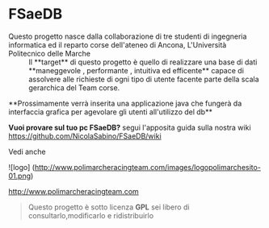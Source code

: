 # FSaeDB


<dl>
  <dt>Questo progetto nasce dalla collaborazione di tre studenti di ingegneria informatica ed il reparto corse dell'ateneo di Ancona, L'Università Politecnico delle Marche</dt>
  
  <dd>Il **target** di questo progetto è quello di realizzare una base di dati **maneggevole , performante , intuitiva ed efficente** capace di assolvere alle richieste di ogni tipo di utente facente parte della scala gerarchica del Team corse.</dd>
</dl>
  **Prossimamente verrà inserita una applicazione java che fungerà da interfaccia grafica per agevolare gli utenti all'utilizzo del db**

**Vuoi provare sul tuo pc FSaeDB?** segui l'apposita guida sulla nostra wiki https://github.com/NicolaSabino/FSaeDB/wiki



Vedi anche 


![logo] (http://www.polimarcheracingteam.com/images/logopolimarchesito-01.png)

http://www.polimarcheracingteam.com





>Questo progetto è sotto licenza **GPL** sei libero di consultarlo,modificarlo e ridistribuirlo
